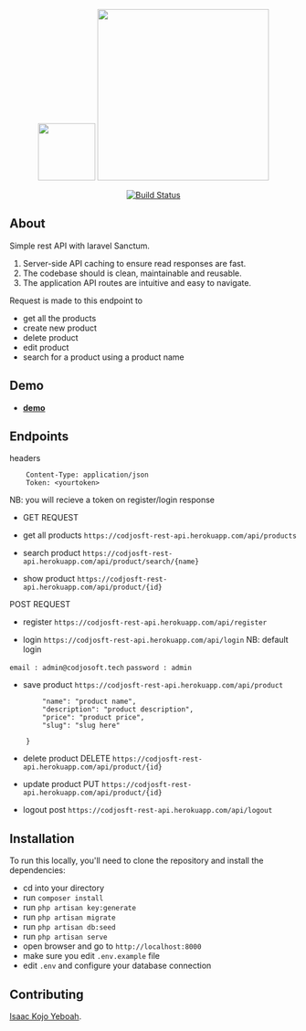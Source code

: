 
<p align="center">
<a><img src="http://www.codjosoft.tech/favicon_io/android-chrome-192x192.png" width="100"></a>
<a href="https://laravel.com" target="_blank"><img src="https://raw.githubusercontent.com/laravel/art/master/logo-lockup/5%20SVG/2%20CMYK/1%20Full%20Color/laravel-logolockup-cmyk-red.svg" width="300"></a></p>

<p align="center">
<a href="https://travis-ci.org/laravel/framework"><img src="https://travis-ci.org/laravel/framework.svg" alt="Build Status"></a>


## About 

Simple rest API with laravel Sanctum. <br>
1. Server-side API caching to ensure read responses are fast. <br>
2. The codebase should is clean, maintainable and reusable. <br>
3. The application API routes are intuitive and easy to navigate.<br>

Request is made to this endpoint to <br>

- get all the products
- create new product
- delete product
- edit product
- search for a product using a product name

## Demo

- **[demo](https://codjosft-rest-api.herokuapp.com/)**

## Endpoints
 headers
 ``` Accept: application/json
     Content-Type: application/json
     Token: <yourtoken> 
  ```
NB: you will recieve a token on register/login response

- GET REQUEST

- get all products
  ```https://codjosft-rest-api.herokuapp.com/api/products```
- search product
  ```https://codjosft-rest-api.herokuapp.com/api/product/search/{name}```
- show product
  ```https://codjosft-rest-api.herokuapp.com/api/product/{id}```


POST REQUEST

- register
 ```https://codjosft-rest-api.herokuapp.com/api/register``` 

- login
 ```https://codjosft-rest-api.herokuapp.com/api/login``` 
NB: default login 

``` email : admin@codjosoft.tech ```
``` password : admin ```

- save product
 ```https://codjosft-rest-api.herokuapp.com/api/product```

```    request body {
        "name": "product name",
        "description": "product description",
        "price": "product price",
        "slug": "slug here"

    } 
  ``` 
  - delete product
  DELETE 
  ```https://codjosft-rest-api.herokuapp.com/api/product/{id}```

 - update product
  PUT
  ```https://codjosft-rest-api.herokuapp.com/api/product/{id}```

- logout
 post  ```https://codjosft-rest-api.herokuapp.com/api/logout```


## Installation

  To run this locally, you'll need to clone the repository and install the dependencies:

- cd into your directory
- run `composer install`
- run `php artisan key:generate`
- run `php artisan migrate`
- run `php artisan db:seed`
- run `php artisan serve`
- open browser and go to `http://localhost:8000`
- make sure you edit `.env.example` file
- edit `.env` and configure your database connection 

## Contributing

[Isaac Kojo Yeboah](https://github.com/kojoyeboah53i).

